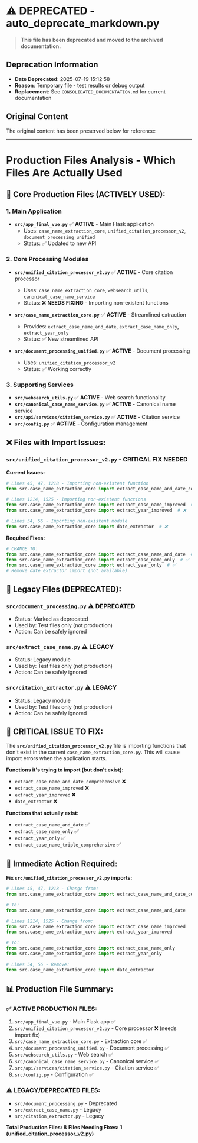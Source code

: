 # ⚠️ DEPRECATED - auto_deprecate_markdown.py

> **This file has been deprecated and moved to the archived documentation.**

## Deprecation Information
- **Date Deprecated**: 2025-07-19 15:12:58
- **Reason**: Temporary file - test results or debug output
- **Replacement**: See `CONSOLIDATED_DOCUMENTATION.md` for current documentation

## Original Content
The original content has been preserved below for reference:

---

# Production Files Analysis - Which Files Are Actually Used

## 🎯 **Core Production Files (ACTIVELY USED):**

### **1. Main Application**
- **`src/app_final_vue.py`** ✅ **ACTIVE** - Main Flask application
  - Uses: `case_name_extraction_core`, `unified_citation_processor_v2`, `document_processing_unified`
  - Status: ✅ Updated to new API

### **2. Core Processing Modules**
- **`src/unified_citation_processor_v2.py`** ✅ **ACTIVE** - Core citation processor
  - Uses: `case_name_extraction_core`, `websearch_utils`, `canonical_case_name_service`
  - Status: ❌ **NEEDS FIXING** - Importing non-existent functions

- **`src/case_name_extraction_core.py`** ✅ **ACTIVE** - Streamlined extraction
  - Provides: `extract_case_name_and_date`, `extract_case_name_only`, `extract_year_only`
  - Status: ✅ New streamlined API

- **`src/document_processing_unified.py`** ✅ **ACTIVE** - Document processing
  - Uses: `unified_citation_processor_v2`
  - Status: ✅ Working correctly

### **3. Supporting Services**
- **`src/websearch_utils.py`** ✅ **ACTIVE** - Web search functionality
- **`src/canonical_case_name_service.py`** ✅ **ACTIVE** - Canonical name service
- **`src/api/services/citation_service.py`** ✅ **ACTIVE** - Citation service
- **`src/config.py`** ✅ **ACTIVE** - Configuration management

## ❌ **Files with Import Issues:**

### **`src/unified_citation_processor_v2.py` - CRITICAL FIX NEEDED**
**Current Issues:**
```python
# Lines 45, 47, 1218 - Importing non-existent function
from src.case_name_extraction_core import extract_case_name_and_date_comprehensive  # ❌

# Lines 1214, 1525 - Importing non-existent functions  
from src.case_name_extraction_core import extract_case_name_improved  # ❌
from src.case_name_extraction_core import extract_year_improved  # ❌

# Lines 54, 56 - Importing non-existent module
from src.case_name_extraction_core import date_extractor  # ❌
```

**Required Fixes:**
```python
# CHANGE TO:
from src.case_name_extraction_core import extract_case_name_and_date  # ✅
from src.case_name_extraction_core import extract_case_name_only  # ✅
from src.case_name_extraction_core import extract_year_only  # ✅
# Remove date_extractor import (not available)
```

## 🔄 **Legacy Files (DEPRECATED):**

### **`src/document_processing.py`** ⚠️ **DEPRECATED**
- Status: Marked as deprecated
- Used by: Test files only (not production)
- Action: Can be safely ignored

### **`src/extract_case_name.py`** ⚠️ **LEGACY**
- Status: Legacy module
- Used by: Test files only (not production)
- Action: Can be safely ignored

### **`src/citation_extractor.py`** ⚠️ **LEGACY**
- Status: Legacy module
- Used by: Test files only (not production)
- Action: Can be safely ignored

## 🚨 **CRITICAL ISSUE TO FIX:**

The **`src/unified_citation_processor_v2.py`** file is importing functions that don't exist in the current `case_name_extraction_core.py`. This will cause import errors when the application starts.

**Functions it's trying to import (but don't exist):**
- `extract_case_name_and_date_comprehensive` ❌
- `extract_case_name_improved` ❌
- `extract_year_improved` ❌
- `date_extractor` ❌

**Functions that actually exist:**
- `extract_case_name_and_date` ✅
- `extract_case_name_only` ✅
- `extract_year_only` ✅
- `extract_case_name_triple_comprehensive` ✅

## 🎯 **Immediate Action Required:**

**Fix `src/unified_citation_processor_v2.py` imports:**

```python
# Lines 45, 47, 1218 - Change from:
from src.case_name_extraction_core import extract_case_name_and_date_comprehensive

# To:
from src.case_name_extraction_core import extract_case_name_and_date

# Lines 1214, 1525 - Change from:
from src.case_name_extraction_core import extract_case_name_improved
from src.case_name_extraction_core import extract_year_improved

# To:
from src.case_name_extraction_core import extract_case_name_only
from src.case_name_extraction_core import extract_year_only

# Lines 54, 56 - Remove:
from src.case_name_extraction_core import date_extractor
```

## 📊 **Production File Summary:**

### **✅ ACTIVE PRODUCTION FILES:**
1. `src/app_final_vue.py` - Main Flask app ✅
2. `src/unified_citation_processor_v2.py` - Core processor ❌ (needs import fix)
3. `src/case_name_extraction_core.py` - Extraction core ✅
4. `src/document_processing_unified.py` - Document processing ✅
5. `src/websearch_utils.py` - Web search ✅
6. `src/canonical_case_name_service.py` - Canonical service ✅
7. `src/api/services/citation_service.py` - Citation service ✅
8. `src/config.py` - Configuration ✅

### **⚠️ LEGACY/DEPRECATED FILES:**
- `src/document_processing.py` - Deprecated
- `src/extract_case_name.py` - Legacy
- `src/citation_extractor.py` - Legacy

**Total Production Files: 8**
**Files Needing Fixes: 1 (unified_citation_processor_v2.py)** 